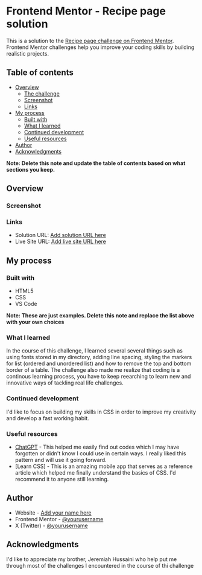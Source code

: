 # Frontend Mentor - Recipe page solution

This is a solution to the [Recipe page challenge on Frontend Mentor](https://www.frontendmentor.io/challenges/recipe-page-KiTsR8QQKm). Frontend Mentor challenges help you improve your coding skills by building realistic projects. 

## Table of contents

- [Overview](#overview)
  - [The challenge](#the-challenge)
  - [Screenshot](#screenshot)
  - [Links](#links)
- [My process](#my-process)
  - [Built with](#built-with)
  - [What I learned](#what-i-learned)
  - [Continued development](#continued-development)
  - [Useful resources](#useful-resources)
- [Author](#author)
- [Acknowledgments](#acknowledgments)

**Note: Delete this note and update the table of contents based on what sections you keep.**

## Overview

### Screenshot

### Links

- Solution URL: [Add solution URL here](https://your-solution-url.com)
- Live Site URL: [Add live site URL here](https://your-live-site-url.com)

## My process

### Built with

- HTML5
- CSS 
- VS Code

**Note: These are just examples. Delete this note and replace the list above with your own choices**

### What I learned
In the course of this challenge, I learned several several things such as using fonts stored in my directory, adding line spacing, styling the markers for list (ordered and unordered list) and how to remove the top and bottom border of a table. The challenge also made me realize that coding is a continous learning process, you have to keep reearching to learn new and innovative ways of tackling real life challenges.

### Continued development
I'd like to focus on building my skills in CSS in order to improve my creativity and develop a fast working habit.


### Useful resources

- [ChatGPT](https://www.chatgpt.com) - This helped me easily find out codes which I may have forgotten or didn't know I could use in certain ways. I really liked this pattern and will use it going forward.
- [Learn CSS] - This is an amazing mobile app that serves as a reference article which helped me finally understand the basics of CSS. I'd recommend it to anyone still learning.


## Author

- Website - [Add your name here](https://www.facebook.com/osea.timer)
- Frontend Mentor - [@yourusername](https://www.frontendmentor.io/profile/hussain903)
- X (Twitter) - [@yourusername](https://www.x.com/hoseahmaaji)


## Acknowledgments
I'd like to appreciate my brother, Jeremiah Hussaini who help put me through most of the challenges I encountered in the course of thi challenge


